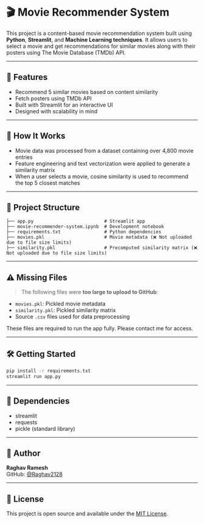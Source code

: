# 🎬 Movie Recommender System

This project is a content-based movie recommendation system built using **Python**, **Streamlit**, and **Machine Learning techniques**. It allows users to select a movie and get recommendations for similar movies along with their posters using The Movie Database (TMDb) API.

---

## 🚀 Features

- Recommend 5 similar movies based on content similarity
- Fetch posters using TMDb API
- Built with Streamlit for an interactive UI
- Designed with scalability in mind

---

## 🧠 How It Works

- Movie data was processed from a dataset containing over 4,800 movie entries  
- Feature engineering and text vectorization were applied to generate a similarity matrix  
- When a user selects a movie, cosine similarity is used to recommend the top 5 closest matches  

---

## 📁 Project Structure

```
├── app.py                          # Streamlit app
├── movie-recommender-system.ipynb  # Development notebook
├── requirements.txt                # Python dependencies
├── movies.pkl                      # Movie metadata (❌ Not uploaded due to file size limits)
├── similarity.pkl                  # Precomputed similarity matrix (❌ Not uploaded due to file size limits)
```

---

## ⚠️ Missing Files

> The following files were **too large to upload to GitHub**:
- `movies.pkl`: Pickled movie metadata  
- `similarity.pkl`: Pickled similarity matrix  
- Source `.csv` files used for data preprocessing  

These files are required to run the app fully. Please contact me for access.

---

## 🛠️ Getting Started

```bash
pip install -r requirements.txt
streamlit run app.py
```

---

## 📌 Dependencies

- streamlit  
- requests  
- pickle (standard library)

---

## 👤 Author

**Raghav Ramesh**  
GitHub: [@Raghav2128](https://github.com/Raghav2128)

---

## 📄 License

This project is open source and available under the [MIT License](LICENSE).
